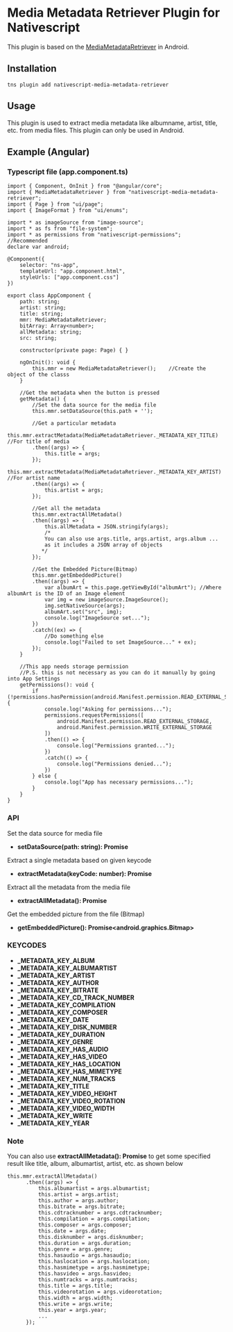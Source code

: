 # Media Metadata Retriever Plugin for Nativescript

This plugin is based on the [MediaMetadataRetriever](https://developer.android.com/reference/android/media/MediaMetadataRetriever.html) in Android.

## Installation

`tns plugin add nativescript-media-metadata-retriever`

## Usage

This plugin is used to extract media metadata like albumname, artist, title, etc. from media files.
This plugin can only be used in Android.

## Example (Angular)

### Typescript file (app.component.ts)

```
import { Component, OnInit } from "@angular/core";
import { MediaMetadataRetriever } from "nativescript-media-metadata-retriever";
import { Page } from "ui/page";
import { ImageFormat } from "ui/enums";

import * as imageSource from "image-source";
import * as fs from "file-system";
import * as permissions from "nativescript-permissions";  //Recommended
declare var android;

@Component({
    selector: "ns-app",
    templateUrl: "app.component.html",
    styleUrls: ["app.component.css"]
})

export class AppComponent { 
    path: string;
    artist: string;
    title: string;
    mmr: MediaMetadataRetriever;
    bitArray: Array<number>;
    allMetadata: string;
    src: string;

    constructor(private page: Page) { }

    ngOnInit(): void {
        this.mmr = new MediaMetadataRetriever();    //Create the object of the classs
    }

    //Get the metadata when the button is pressed
    getMetadata() {
        //Set the data source for the media file
        this.mmr.setDataSource(this.path + '');

        //Get a particular metadata
        this.mmr.extractMetadata(MediaMetadataRetriever._METADATA_KEY_TITLE)    //For title of media
        .then((args) => {
            this.title = args;
        });
        this.mmr.extractMetadata(MediaMetadataRetriever._METADATA_KEY_ARTIST)   //For artist name
        .then((args) => {
            this.artist = args;
        });

        //Get all the metadata
        this.mmr.extractAllMetadata()
        .then((args) => {
            this.allMetadata = JSON.stringify(args);
            /*
            You can also use args.title, args.artist, args.album ...
            as it includes a JSON array of objects
           */
        });

        //Get the Embedded Picture(Bitmap)
        this.mmr.getEmbeddedPicture()
        .then((args) => {
            var albumArt = this.page.getViewById("albumArt"); //Where albumArt is the ID of an Image element
            var img = new imageSource.ImageSource();
            img.setNativeSource(args);
            albumArt.set("src", img);
            console.log("ImageSource set...");
        })
        .catch((ex) => {
            //Do something else
            console.log("Failed to set ImageSource..." + ex);
        });
    }

    //This app needs storage permission
    //P.S. this is not necessary as you can do it manually by going into App Settings
    getPermissions(): void {
        if (!permissions.hasPermission(android.Manifest.permission.READ_EXTERNAL_STORAGE)) {
            console.log("Asking for permissions...");
            permissions.requestPermissions([
                android.Manifest.permission.READ_EXTERNAL_STORAGE,
                android.Manifest.permission.WRITE_EXTERNAL_STORAGE
            ])
            .then(() => {
                console.log("Permissions granted...");
            })
            .catch(() => {
                console.log("Permissions denied...");
            })
        } else {
            console.log("App has necessary permissions...");
        }
    }
}

```

### API

Set the data source for media file
- **setDataSource(path: string): Promise<any>**

Extract a single metadata based on given keycode
- **extractMetadata(keyCode: number): Promise<string>**

Extract all the metadata from the media file
- **extractAllMetadata(): Promise<any>**

Get the embedded picture from the file (Bitmap)
- **getEmbeddedPicture(): Promise<android.graphics.Bitmap>**


### KEYCODES

- **_METADATA_KEY_ALBUM**
- **_METADATA_KEY_ALBUMARTIST**
- **_METADATA_KEY_ARTIST**
- **_METADATA_KEY_AUTHOR**
- **_METADATA_KEY_BITRATE**
- **_METADATA_KEY_CD_TRACK_NUMBER**
- **_METADATA_KEY_COMPILATION**
- **_METADATA_KEY_COMPOSER**
- **_METADATA_KEY_DATE**
- **_METADATA_KEY_DISK_NUMBER**
- **_METADATA_KEY_DURATION**
- **_METADATA_KEY_GENRE**
- **_METADATA_KEY_HAS_AUDIO**
- **_METADATA_KEY_HAS_VIDEO**
- **_METADATA_KEY_HAS_LOCATION**
- **_METADATA_KEY_HAS_MIMETYPE**
- **_METADATA_KEY_NUM_TRACKS**
- **_METADATA_KEY_TITLE**
- **_METADATA_KEY_VIDEO_HEIGHT**
- **_METADATA_KEY_VIDEO_ROTATION**
- **_METADATA_KEY_VIDEO_WIDTH**
- **_METADATA_KEY_WRITE**
- **_METADATA_KEY_YEAR**

### Note

  You can also use **extractAllMetadata(): Promise<any>** to get some specified result like title, album, albumartist, artist, etc. as shown below

  ```
  this.mmr.extractAllMetadata()
        .then((args) => {
            this.albumartist = args.albumartist;
            this.artist = args.artist; 
            this.author = args.author; 
            this.bitrate = args.bitrate;
            this.cdtracknumber = args.cdtracknumber;
            this.compilation = args.compilation; 
            this.composer = args.composer; 
            this.date = args.date; 
            this.disknumber = args.disknumber;
            this.duration = args.duration;
            this.genre = args.genre;
            this.hasaudio = args.hasaudio;
            this.haslocation = args.haslocation;
            this.hasmimetype = args.hasmimetype;
            this.hasvideo = args.hasvideo;
            this.numtracks = args.numtracks;
            this.title = args.title;
            this.videorotation = args.videorotation;
            this.width = args.width;
            this.write = args.write;
            this.year = args.year;
            ...
        });
  ```
